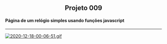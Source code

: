 <h2 align="center">Projeto 009</h2>

<h4>Página de um relógio simples usando funções javascript</h4>

___

[![2020-12-18-00-06-51.gif](https://i.postimg.cc/8PLLt12w/2020-12-18-00-06-51.gif)](https://postimg.cc/2V8q5f8B)